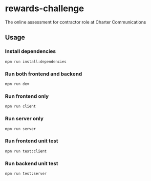 # rewards-challenge

The online assessment for contractor role at Charter Communications

## Usage

### Install dependencies

```
npm run install:dependencies
```

### Run both frontend and backend

```
npm run dev
```

### Run frontend only

```
npm run client
```

### Run server only

```
npm run server
```

### Run frontend unit test

```
npm run test:client
```

### Run backend unit test

```
npm run test:server
```
